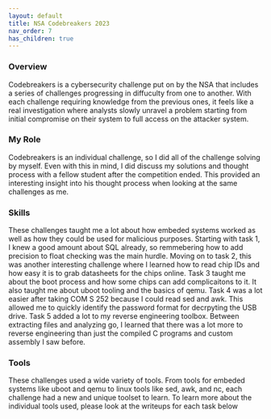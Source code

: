 ```yaml
---
layout: default
title: NSA Codebreakers 2023
nav_order: 7
has_children: true
---
```


### Overview

Codebreakers is a cybersecurity challenge put on by the NSA that includes a series of challenges progressing in diffuculty from one to another. With each challenge requiring knowledge from the previous ones, it feels like a real investigation where analysts slowly unravel a problem starting from initial compromise on their system to full access on the attacker system. 

### My Role

Codebreakers is an individual challenge, so I did all of the challenge solving by myself. Even with this in mind, I did discuss my solutions and thought process with a fellow student after the competition ended. This provided an interesting insight into his thought process when looking at the same challenges as me.

### Skills

These challenges taught me a lot about how embeded systems worked as well as how they could be used for malicious purposes. Starting with task 1, I knew a good amount about SQL already, so remmebering how to add precision to float checking was the main hurdle. Moving on to task 2, this was another interesting challenge where I learned how to read chip IDs and how easy it is to grab datasheets for the chips online. Task 3 taught me about the boot process and how some chips can add complicaitons to it. It also taught me about uboot tooling and the basics of qemu. Task 4 was a lot easier after taking COM S 252 because I could read sed and awk. This allowed me to quickly identify the password format for decrpyting the USB drive. Task 5 added a lot to my reverse engineering toolbox. Between extracting files and analyzing go, I learned that there was a lot more to reverse engineering than just the compiled C programs and custom assembly I saw before.

### Tools

These challenges used a wide variety of tools. From tools for embeded systems like uboot and qemu to linux tools like sed, awk, and nc, each challenge had a new and unique toolset to learn. To learn more about the individual tools used, please look at the writeups for each task below